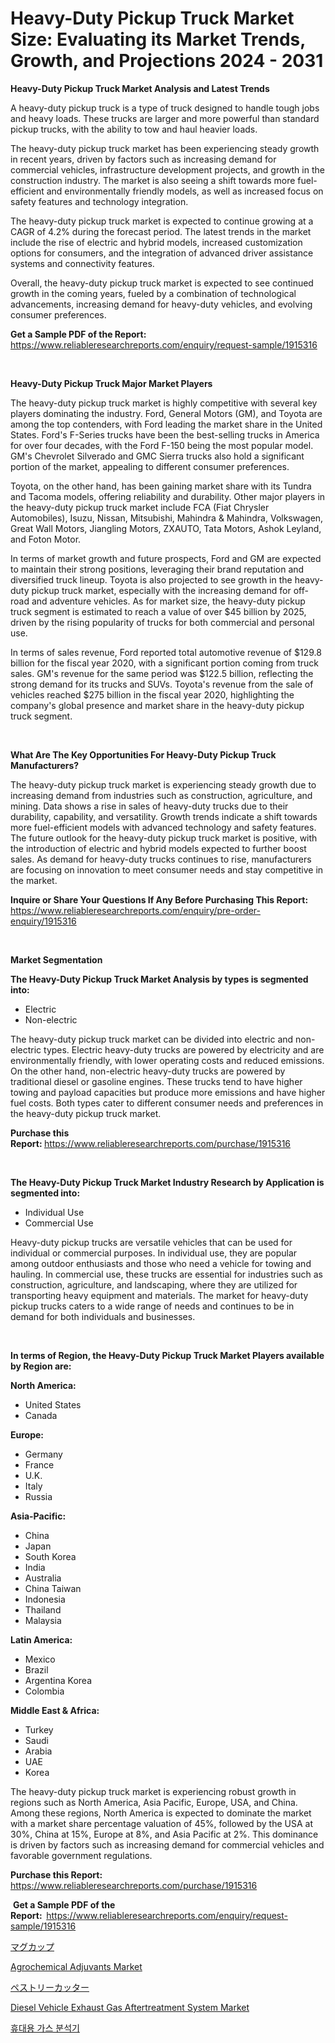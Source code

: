 <p><h1>Heavy-Duty Pickup Truck Market Size: Evaluating its Market Trends, Growth, and Projections 2024 - 2031</h1></p><p><strong>Heavy-Duty Pickup Truck Market Analysis and Latest Trends</strong></p>
<p><p>A heavy-duty pickup truck is a type of truck designed to handle tough jobs and heavy loads. These trucks are larger and more powerful than standard pickup trucks, with the ability to tow and haul heavier loads.</p><p>The heavy-duty pickup truck market has been experiencing steady growth in recent years, driven by factors such as increasing demand for commercial vehicles, infrastructure development projects, and growth in the construction industry. The market is also seeing a shift towards more fuel-efficient and environmentally friendly models, as well as increased focus on safety features and technology integration.</p><p>The heavy-duty pickup truck market is expected to continue growing at a CAGR of 4.2% during the forecast period. The latest trends in the market include the rise of electric and hybrid models, increased customization options for consumers, and the integration of advanced driver assistance systems and connectivity features.</p><p>Overall, the heavy-duty pickup truck market is expected to see continued growth in the coming years, fueled by a combination of technological advancements, increasing demand for heavy-duty vehicles, and evolving consumer preferences.</p></p>
<p><strong>Get a Sample PDF of the Report:&nbsp;</strong> <a href="https://www.reliableresearchreports.com/enquiry/request-sample/1915316">https://www.reliableresearchreports.com/enquiry/request-sample/1915316</a></p>
<p>&nbsp;</p>
<p><strong>Heavy-Duty Pickup Truck Major Market Players</strong></p>
<p><p>The heavy-duty pickup truck market is highly competitive with several key players dominating the industry. Ford, General Motors (GM), and Toyota are among the top contenders, with Ford leading the market share in the United States. Ford's F-Series trucks have been the best-selling trucks in America for over four decades, with the Ford F-150 being the most popular model. GM's Chevrolet Silverado and GMC Sierra trucks also hold a significant portion of the market, appealing to different consumer preferences.</p><p>Toyota, on the other hand, has been gaining market share with its Tundra and Tacoma models, offering reliability and durability. Other major players in the heavy-duty pickup truck market include FCA (Fiat Chrysler Automobiles), Isuzu, Nissan, Mitsubishi, Mahindra & Mahindra, Volkswagen, Great Wall Motors, Jiangling Motors, ZXAUTO, Tata Motors, Ashok Leyland, and Foton Motor.</p><p>In terms of market growth and future prospects, Ford and GM are expected to maintain their strong positions, leveraging their brand reputation and diversified truck lineup. Toyota is also projected to see growth in the heavy-duty pickup truck market, especially with the increasing demand for off-road and adventure vehicles. As for market size, the heavy-duty pickup truck segment is estimated to reach a value of over $45 billion by 2025, driven by the rising popularity of trucks for both commercial and personal use.</p><p>In terms of sales revenue, Ford reported total automotive revenue of $129.8 billion for the fiscal year 2020, with a significant portion coming from truck sales. GM's revenue for the same period was $122.5 billion, reflecting the strong demand for its trucks and SUVs. Toyota's revenue from the sale of vehicles reached $275 billion in the fiscal year 2020, highlighting the company's global presence and market share in the heavy-duty pickup truck segment.</p></p>
<p>&nbsp;</p>
<p><strong>What Are The Key Opportunities For Heavy-Duty Pickup Truck Manufacturers?</strong></p>
<p><p>The heavy-duty pickup truck market is experiencing steady growth due to increasing demand from industries such as construction, agriculture, and mining. Data shows a rise in sales of heavy-duty trucks due to their durability, capability, and versatility. Growth trends indicate a shift towards more fuel-efficient models with advanced technology and safety features. The future outlook for the heavy-duty pickup truck market is positive, with the introduction of electric and hybrid models expected to further boost sales. As demand for heavy-duty trucks continues to rise, manufacturers are focusing on innovation to meet consumer needs and stay competitive in the market.</p></p>
<p><strong>Inquire or Share Your Questions If Any Before Purchasing This Report:</strong> <a href="https://www.reliableresearchreports.com/enquiry/pre-order-enquiry/1915316">https://www.reliableresearchreports.com/enquiry/pre-order-enquiry/1915316</a></p>
<p>&nbsp;</p>
<p><strong>Market Segmentation</strong></p>
<p><strong>The Heavy-Duty Pickup Truck Market Analysis by types is segmented into:</strong></p>
<p><ul><li>Electric</li><li>Non-electric</li></ul></p>
<p><p>The heavy-duty pickup truck market can be divided into electric and non-electric types. Electric heavy-duty trucks are powered by electricity and are environmentally friendly, with lower operating costs and reduced emissions. On the other hand, non-electric heavy-duty trucks are powered by traditional diesel or gasoline engines. These trucks tend to have higher towing and payload capacities but produce more emissions and have higher fuel costs. Both types cater to different consumer needs and preferences in the heavy-duty pickup truck market.</p></p>
<p><strong>Purchase this Report:&nbsp;</strong><a href="https://www.reliableresearchreports.com/purchase/1915316">https://www.reliableresearchreports.com/purchase/1915316</a></p>
<p>&nbsp;</p>
<p><strong>The Heavy-Duty Pickup Truck Market Industry Research by Application is segmented into:</strong></p>
<p><ul><li>Individual Use</li><li>Commercial Use</li></ul></p>
<p><p>Heavy-duty pickup trucks are versatile vehicles that can be used for individual or commercial purposes. In individual use, they are popular among outdoor enthusiasts and those who need a vehicle for towing and hauling. In commercial use, these trucks are essential for industries such as construction, agriculture, and landscaping, where they are utilized for transporting heavy equipment and materials. The market for heavy-duty pickup trucks caters to a wide range of needs and continues to be in demand for both individuals and businesses.</p></p>
<p>&nbsp;</p>
<p><strong>In terms of Region, the Heavy-Duty Pickup Truck Market Players available by Region are:</strong></p>
<p>
    <p> <strong> North America: </strong>
        <ul>
            <li>United States</li>
            <li>Canada</li>
        </ul>
        </p> 
    <p> <strong> Europe: </strong>
        <ul>
            <li>Germany</li>
            <li>France</li>
            <li>U.K.</li>
            <li>Italy</li>
            <li>Russia</li>
        </ul>
        </p> 
    <p> <strong> Asia-Pacific: </strong>
        <ul>
            <li>China</li>
            <li>Japan</li>
            <li>South Korea</li>
            <li>India</li>
            <li>Australia</li>
            <li>China Taiwan</li>
            <li>Indonesia</li>
            <li>Thailand</li>
            <li>Malaysia</li>
        </ul>
        </p> 
    <p> <strong> Latin America: </strong>
        <ul>
            <li>Mexico</li>
            <li>Brazil</li>
            <li>Argentina Korea</li>
            <li>Colombia</li>
        </ul>
        </p> 
    <p> <strong> Middle East & Africa: </strong>
        <ul>
            <li>Turkey</li>
            <li>Saudi</li>
            <li>Arabia</li>
            <li>UAE</li>
            <li>Korea</li>
        </ul>
    </p>
    </p>
<p><p>The heavy-duty pickup truck market is experiencing robust growth in regions such as North America, Asia Pacific, Europe, USA, and China. Among these regions, North America is expected to dominate the market with a market share percentage valuation of 45%, followed by the USA at 30%, China at 15%, Europe at 8%, and Asia Pacific at 2%. This dominance is driven by factors such as increasing demand for commercial vehicles and favorable government regulations.</p></p>
<p><strong>Purchase this Report: </strong><a href="https://www.reliableresearchreports.com/purchase/1915316">https://www.reliableresearchreports.com/purchase/1915316</a></p>
<p>&nbsp;<strong>Get a Sample PDF of the Report:&nbsp;&nbsp;</strong><a href="https://www.reliableresearchreports.com/enquiry/request-sample/1915316">https://www.reliableresearchreports.com/enquiry/request-sample/1915316</a></p>
<p><strong></strong></p>
<p><p><a href="https://medium.com/@dangezieme/%E3%83%9E%E3%82%B0%E3%82%AB%E3%83%83%E3%83%97%E5%B8%82%E5%A0%B4%E3%81%AE%E3%83%AC%E3%83%9D%E3%83%BC%E3%83%88%E3%81%AB%E3%81%AF-%E3%81%93%E3%81%AE%E5%B8%82%E5%A0%B4%E3%81%AE%E6%9C%80%E6%96%B0%E3%81%AE%E3%83%88%E3%83%AC%E3%83%B3%E3%83%89%E3%82%84%E6%88%90%E9%95%B7%E6%A9%9F%E4%BC%9A%E3%81%8C%E6%98%8E%E3%82%89%E3%81%8B%E3%81%AB%E3%81%95%E3%82%8C%E3%81%A6%E3%81%84%E3%81%BE%E3%81%99-31050c11c06d">マグカップ</a></p><p><a href="https://valiant-lunge-8fe.notion.site/Agrochemical-Adjuvants-Market-Research-Report-Forecasted-for-Period-from-2024-2031-by-Market-Type-27295b2be0854810adc37f20e112e94a">Agrochemical Adjuvants Market</a></p><p><a href="https://medium.com/@dangezieme/%E3%83%99%E3%83%BC%E3%82%AB%E3%83%AA%E3%83%BC%E3%82%AB%E3%83%83%E3%82%BF%E3%83%BC%E5%B8%82%E5%A0%B4%E3%81%AE%E3%83%A1%E3%83%88%E3%83%AA%E3%82%AF%E3%82%B9%E3%81%AE%E8%A7%A3%E8%AA%AD-%E5%B8%82%E5%A0%B4%E3%82%B7%E3%82%A7%E3%82%A2-%E3%83%88%E3%83%AC%E3%83%B3%E3%83%89-%E6%88%90%E9%95%B7%E3%83%91%E3%82%BF%E3%83%BC%E3%83%B3-c473ac3aa25c">ペストリーカッター</a></p><p><a href="https://github.com/joannagoyvaerts/Market-Research-Report-List-1/blob/main/diesel-vehicle-exhaust-gas-aftertreatment-system-market.md">Diesel Vehicle Exhaust Gas Aftertreatment System Market</a></p><p><a href="https://medium.com/@cedricrflatley08766/%ED%9C%B4%EB%8C%80%EC%9A%A9-%EA%B0%80%EC%8A%A4-%EB%B6%84%EC%84%9D%EA%B8%B0-%EC%8B%9C%EC%9E%A5-%EA%B7%9C%EB%AA%A8-%EC%8B%9C%EC%9E%A5-%EC%A0%84%EB%A7%9D-%EB%B0%8F-%EC%8B%9C%EC%9E%A5-%EC%98%88%EC%B8%A1-2024%EB%85%84%EB%B6%80%ED%84%B0-2031%EB%85%84-07ad076d42ef">휴대용 가스 분석기</a></p></p>